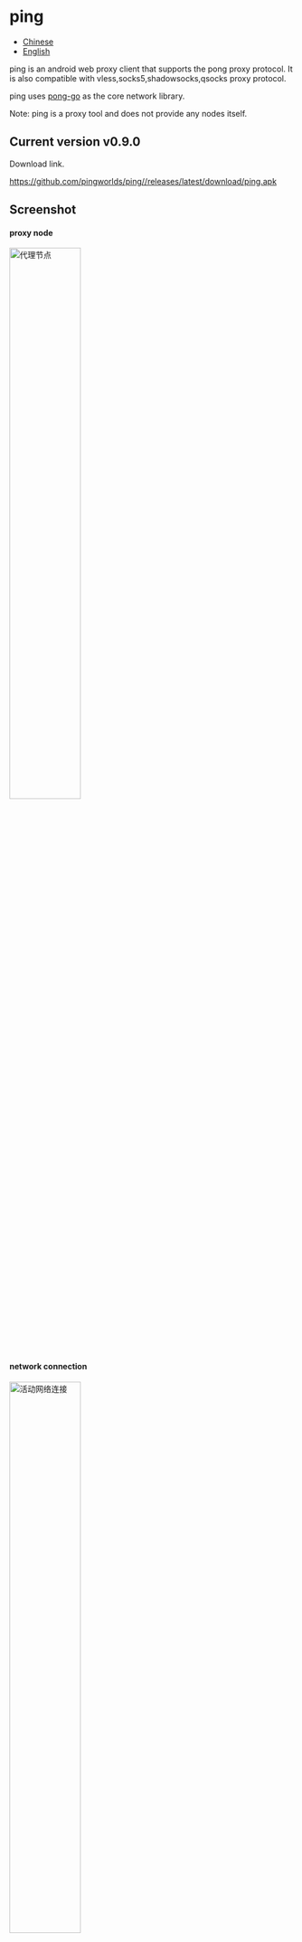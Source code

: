 # ping


- [Chinese](README.md)
- [English](readme_en.md)



ping is an android web proxy client that supports the pong proxy protocol.
It is also compatible with vless,socks5,shadowsocks,qsocks proxy protocol.

ping uses [pong-go](https://github.com/pingworlds/pong) as the core network library.


Note: ping is a proxy tool and does not provide any nodes itself.


## Current version v0.9.0


Download link.


 <https://github.com/pingworlds/ping//releases/latest/download/ping.apk>



## Screenshot


#### proxy node


<img src="https://github.com/pingworlds/ping/blob/main/img/points.png" alt="代理节点" width="50%"/>


#### network connection

<img src="https://github.com/pingworlds/ping/blob/main/img/alive_conn.png" alt="活动网络连接" width="50%"/>
<img src="https://github.com/pingworlds/ping/blob/main/img/close_conn.png" alt="已关闭的网络连接" width="50%"/>
<img src="https://github.com/pingworlds/ping/blob/main/img/error_conn.png" alt="出错的网络连接" width="50%"/>
<img src="https://github.com/pingworlds/ping/blob/main/img/reject_conn.png" alt="拦截的网络连接" width="50%"/>
 


#### Settings

<img src="https://github.com/pingworlds/ping/blob/main/img/settings_1.png" alt="设置"  width="50%"/>
<img src="https://github.com/pingworlds/ping/blob/main/img/settings_2.png" alt="设置"  width="50%"/>
<img src="https://github.com/pingworlds/ping/blob/main/img/settings_3.png" alt="设置"  width="50%"/>
 


      
     

 
## transport protocols

The following transport protocols are supported.

- http2
- h2c
- http3
- ws
- wss
- https
- http
- tcp
- tls


## proxy protocols

pong supports the following proxy protocols.
- pong
  
  Recommended Preferred

- shadowsokcs 

    Only plaintext is supported

- vless

    Plaintext only

- socks5
    
    No authentication support

- qsocks 

A lite version of socks5 without handshake process 


Note: All proxy protocols, only plaintext is supported



## Settings

 
Try to keep the default settings, relatively stable 
 
  
### Suggestions for setting options 
 
- Traffic takeover mode 
  
    Recommended per-app proxy, global mode is still unstable.

- Doh service 

    Be careful to open, doh service is sensitive to network environment

          
- auto-try 
 
    It is recommended to turn on, auto-try means auto-proxy in case of direct connection failure, theoretically it can be used without blacklist. 

-Block mode 

    Recommended to turn on, advertising rarely misses

          
- rule set 
 
    Domain and IP rules are managed by blacklist, whitelist and block list respectively
 
- pass mode 
 
    Blacklist mode is recommended for domain names. ip whitelist mode
